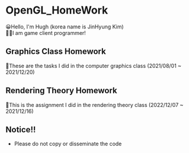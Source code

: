 # OpenGL_HomeWork
😀Hello, I'm Hugh (korea name is JinHyung Kim)  
👨‍💻I am game client programmer!  

## Graphics Class Homework
📅These are the tasks I did in the computer graphics class (2021/08/01 ~ 2021/12/20)  

## Rendering Theory Homework
📅This is the assignment I did in the rendering theory class (2022/12/07 ~ 2021/12/16)  

## Notice!!
- Please do not copy or disseminate the code  
